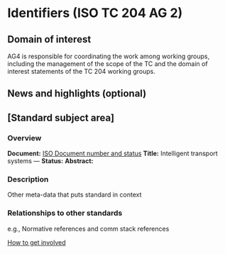 # Identifiers (ISO TC 204 AG 2)

## Domain of interest

AG4 is responsible for coordinating the work among working groups, including the management of the scope of the TC and the domain of interest statements of the TC 204 working groups.

## News and highlights (optional) 

## [Standard subject area]

### Overview

**Document:** [ISO Document number and status](index.md)
**Title:** Intelligent transport systems —
**Status:** 
**Abstract:** 

### Description

Other meta-data that puts standard in context

### Relationships to other standards

e.g., Normative references and comm stack references

[How to get involved](../contact.md)
